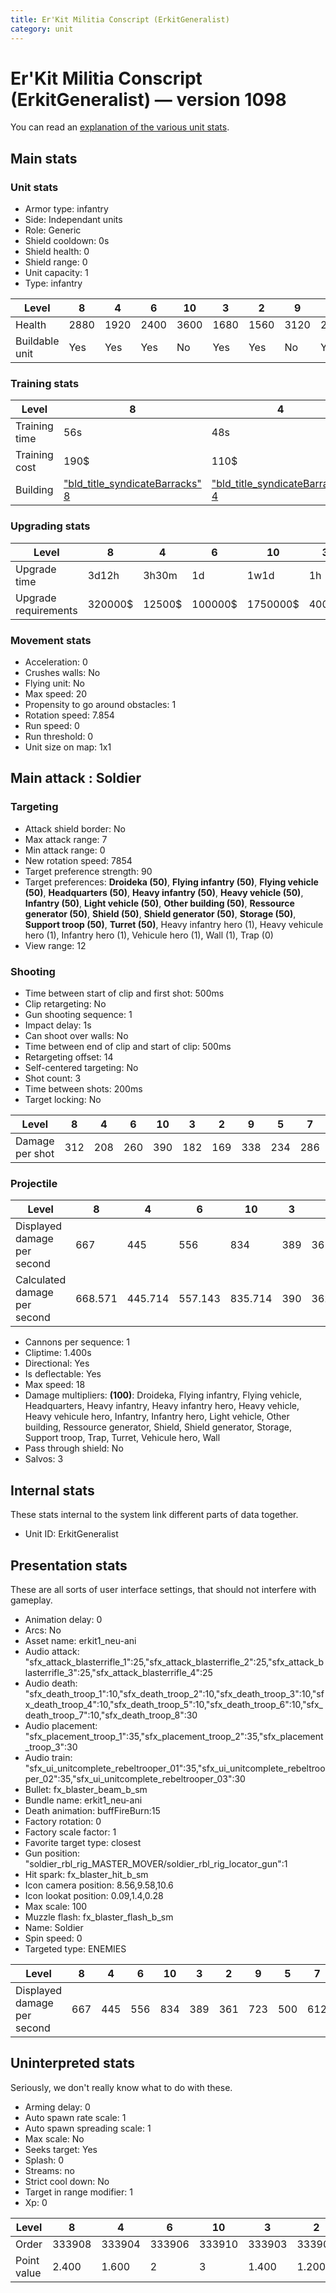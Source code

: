 ```yaml
---
title: Er'Kit Militia Conscript (ErkitGeneralist)
category: unit
---
```


# Er'Kit Militia Conscript (ErkitGeneralist) — version 1098

You can read an [explanation  of the various unit stats](unitexplained.md).

## Main stats

### Unit stats

  * Armor type: infantry
  * Side: Independant units
  * Role: Generic
  * Shield cooldown: 0s
  * Shield health: 0
  * Shield range: 0
  * Unit capacity: 1
  * Type: infantry

|Level         |8   |4   |6   |10  |3   |2   |9   |5   |7   |1   |
|--------------|----|----|----|----|----|----|----|----|----|----|
|Health        |2880|1920|2400|3600|1680|1560|3120|2160|2640|1300|
|Buildable unit|Yes |Yes |Yes |No  |Yes |Yes |No  |Yes |Yes |Yes |


### Training stats

|Level        |8                                                        |4                                                        |6                                                        |10                                                        |3                                                        |2                                                        |9                                                        |5                                                        |7                                                        |1                                                        |
|-------------|---------------------------------------------------------|---------------------------------------------------------|---------------------------------------------------------|----------------------------------------------------------|---------------------------------------------------------|---------------------------------------------------------|---------------------------------------------------------|---------------------------------------------------------|---------------------------------------------------------|---------------------------------------------------------|
|Training time|56s                                                      |48s                                                      |52s                                                      |1m                                                        |46s                                                      |44s                                                      |58s                                                      |50s                                                      |54s                                                      |42s                                                      |
|Training cost|190$                                                     |110$                                                     |150$                                                     |230$                                                      |90$                                                      |70$                                                      |210$                                                     |130$                                                     |170$                                                     |50$                                                      |
|Building     |["bld_title_syndicateBarracks" 8](syndicateBarracks.html)|["bld_title_syndicateBarracks" 4](syndicateBarracks.html)|["bld_title_syndicateBarracks" 6](syndicateBarracks.html)|["bld_title_syndicateBarracks" 10](syndicateBarracks.html)|["bld_title_syndicateBarracks" 3](syndicateBarracks.html)|["bld_title_syndicateBarracks" 2](syndicateBarracks.html)|["bld_title_syndicateBarracks" 9](syndicateBarracks.html)|["bld_title_syndicateBarracks" 5](syndicateBarracks.html)|["bld_title_syndicateBarracks" 7](syndicateBarracks.html)|["bld_title_syndicateBarracks" 1](syndicateBarracks.html)|


### Upgrading stats

|Level               |8      |4     |6      |10      |3    |2    |9       |5     |7      |1      |
|--------------------|-------|------|-------|--------|-----|-----|--------|------|-------|-------|
|Upgrade time        |3d12h  |3h30m |1d     |1w1d    |1h   |15m  |5d      |8h    |2d     |0s     |
|Upgrade requirements|320000$|12500$|100000$|1750000$|4000$|1500$|1000000$|25000$|160000$|Nothing|


### Movement stats

  * Acceleration: 0
  * Crushes walls: No
  * Flying unit: No
  * Max speed: 20
  * Propensity to go around obstacles: 1
  * Rotation speed: 7.854
  * Run speed: 0
  * Run threshold: 0
  * Unit size on map: 1x1

## Main attack : Soldier

### Targeting

  * Attack shield border: No
  * Max attack range: 7
  * Min attack range: 0
  * New rotation speed: 7854
  * Target preference strength: 90
  * Target preferences: **Droideka (50)**, **Flying infantry (50)**, **Flying vehicle (50)**, **Headquarters (50)**, **Heavy infantry (50)**, **Heavy vehicle (50)**, **Infantry (50)**, **Light vehicle (50)**, **Other building (50)**, **Ressource generator (50)**, **Shield (50)**, **Shield generator (50)**, **Storage (50)**, **Support troop (50)**, **Turret (50)**, Heavy infantry hero (1), Heavy vehicule hero (1), Infantry hero (1), Vehicule hero (1), Wall (1), Trap (0)
  * View range: 12

### Shooting

  * Time between start of clip and first shot: 500ms
  * Clip retargeting: No
  * Gun shooting sequence: 1
  * Impact delay: 1s
  * Can shoot over walls: No
  * Time between end of clip and start of clip: 500ms
  * Retargeting offset: 14
  * Self-centered targeting: No
  * Shot count: 3
  * Time between shots: 200ms
  * Target locking: No

|Level          |8  |4  |6  |10 |3  |2  |9  |5  |7  |1  |
|---------------|---|---|---|---|---|---|---|---|---|---|
|Damage per shot|312|208|260|390|182|169|338|234|286|141|


### Projectile

|Level                       |8      |4      |6      |10     |3  |2      |9      |5      |7      |1      |
|----------------------------|-------|-------|-------|-------|---|-------|-------|-------|-------|-------|
|Displayed damage per second |667    |445    |556    |834    |389|361    |723    |500    |612    |301    |
|Calculated damage per second|668.571|445.714|557.143|835.714|390|362.143|724.286|501.429|612.857|302.143|


  * Cannons per sequence: 1
  * Cliptime: 1.400s
  * Directional: Yes
  * Is deflectable: Yes
  * Max speed: 18
  * Damage multipliers: **(100)**: Droideka, Flying infantry, Flying vehicle, Headquarters, Heavy infantry, Heavy infantry hero, Heavy vehicle, Heavy vehicule hero, Infantry, Infantry hero, Light vehicle, Other building, Ressource generator, Shield, Shield generator, Storage, Support troop, Trap, Turret, Vehicule hero, Wall
  * Pass through shield: No
  * Salvos: 3

## Internal stats

These stats internal to the system link different parts of data together.

  * Unit ID: ErkitGeneralist

## Presentation stats

These are all sorts of user interface settings, that should not interfere with gameplay.

  * Animation delay: 0
  * Arcs: No
  * Asset name: erkit1_neu-ani
  * Audio attack: "sfx_attack_blasterrifle_1":25,"sfx_attack_blasterrifle_2":25,"sfx_attack_blasterrifle_3":25,"sfx_attack_blasterrifle_4":25
  * Audio death: "sfx_death_troop_1":10,"sfx_death_troop_2":10,"sfx_death_troop_3":10,"sfx_death_troop_4":10,"sfx_death_troop_5":10,"sfx_death_troop_6":10,"sfx_death_troop_7":10,"sfx_death_troop_8":30
  * Audio placement: "sfx_placement_troop_1":35,"sfx_placement_troop_2":35,"sfx_placement_troop_3":30
  * Audio train: "sfx_ui_unitcomplete_rebeltrooper_01":35,"sfx_ui_unitcomplete_rebeltrooper_02":35,"sfx_ui_unitcomplete_rebeltrooper_03":30
  * Bullet: fx_blaster_beam_b_sm
  * Bundle name: erkit1_neu-ani
  * Death animation: buffFireBurn:15
  * Factory rotation: 0
  * Factory scale factor: 1
  * Favorite target type: closest
  * Gun position: "soldier_rbl_rig_MASTER_MOVER/soldier_rbl_rig_locator_gun":1
  * Hit spark: fx_blaster_hit_b_sm
  * Icon camera position: 8.56,9.58,10.6
  * Icon lookat position: 0.09,1.4,0.28
  * Max scale: 100
  * Muzzle flash: fx_blaster_flash_b_sm
  * Name: Soldier
  * Spin speed: 0
  * Targeted type: ENEMIES

|Level                      |8  |4  |6  |10 |3  |2  |9  |5  |7  |1  |
|---------------------------|---|---|---|---|---|---|---|---|---|---|
|Displayed damage per second|667|445|556|834|389|361|723|500|612|301|


## Uninterpreted stats

Seriously, we don't really know what to do with these.

  * Arming delay: 0
  * Auto spawn rate scale: 1
  * Auto spawn spreading scale: 1
  * Max scale: No
  * Seeks target: Yes
  * Splash: 0
  * Streams: no
  * Strict cool down: No
  * Target in range modifier: 1
  * Xp: 0

|Level      |8     |4     |6     |10    |3     |2     |9     |5     |7     |1     |
|-----------|------|------|------|------|------|------|------|------|------|------|
|Order      |333908|333904|333906|333910|333903|333902|333909|333905|333907|333901|
|Point value|2.400 |1.600 |2     |3     |1.400 |1.200 |2.600 |1.800 |2.200 |1     |


